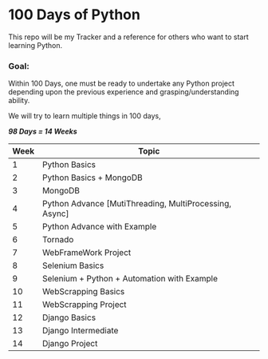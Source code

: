 # 100 Days of Python
 
This repo will be my Tracker and a reference for others who want to start learning Python.

### Goal:

Within 100 Days, one must be ready to undertake any Python project depending upon the previous experience and grasping/understanding ability.

We will try to learn multiple things in 100 days, 

**_98 Days = 14 Weeks_**

| Week | Topic |
| --- | --- |
| 1 | Python Basics |
| 2 | Python Basics + MongoDB |
| 3 | MongoDB |
| 4 | Python Advance [MutiThreading, MultiProcessing, Async]| 
| 5 | Python Advance with Example | 
| 6 | Tornado | 
| 7 | WebFrameWork Project | 
| 8 | Selenium Basics | 
| 9 | Selenium + Python + Automation with Example |
| 10 | WebScrapping Basics |
| 11 | WebScrapping Project |
| 12 | Django Basics |
| 13 | Django Intermediate |
| 14 | Django Project |